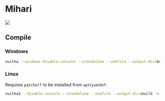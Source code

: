 # Mihari

![](https://onimai.jp/assets/img/character/mihari_face05.png)

## Compile

### Windows

```bash
nuitka --windows-disable-console --standalone --onefile --output-dir=build -o mihari --windows-icon-from-ico="icon.ico" main.py
```

### Linux

Requires `patchelf` to be installed from `apt`/`yum`/`dnf`.

```bash
nuitka3 --disable-console --standalone --onefile --output-dir=build -o mihari --linux-onefile-icon="icon.ico" main.py
```
